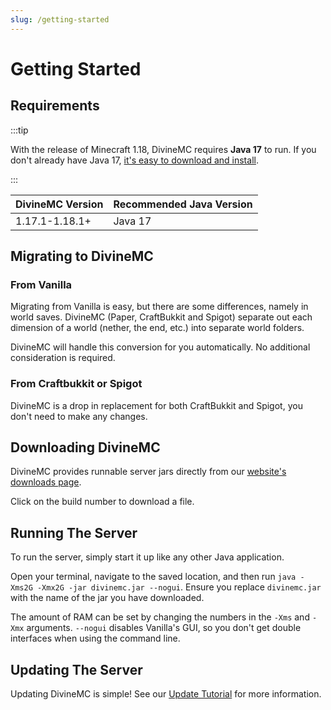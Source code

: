 ```yaml
---
slug: /getting-started
---
```


# Getting Started

## Requirements

:::tip

With the release of Minecraft 1.18, DivineMC requires **Java 17** to run. If you don't already have
Java 17, [it's easy to download and install](/misc/java-install).

:::

| DivineMC Version  | Recommended Java Version |
| ----------------- | ------------------------ |
| 1.17.1-1.18.1+    | Java 17                  |

## Migrating to DivineMC

### From Vanilla

Migrating from Vanilla is easy, but there are some differences, namely in world saves. DivineMC (Paper,
CraftBukkit and Spigot) separate out each dimension of a world (nether, the end, etc.) into separate
world folders.

DivineMC will handle this conversion for you automatically. No additional consideration is required.

### From Craftbukkit or Spigot

DivineMC is a drop in replacement for both CraftBukkit and Spigot, you don't need to make any changes.

## Downloading DivineMC

DivineMC provides runnable server jars directly from our
[website's downloads page](https://divine.bxteam.gq/#download).

Click on the build number to download a file.

## Running The Server

To run the server, simply start it up like any other Java application.

Open your terminal, navigate to the saved location, and then run
`java -Xms2G -Xmx2G -jar divinemc.jar --nogui`. Ensure you replace `divinemc.jar` with the name of the jar
you have downloaded.

The amount of RAM can be set by changing the numbers in the `-Xms` and `-Xmx` arguments. `--nogui`
disables Vanilla's GUI, so you don't get double interfaces when using the command line.

## Updating The Server

Updating DivineMC is simple! See our [Update Tutorial](../how-to/update.md) for more information.
